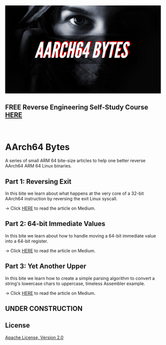 ![image](https://github.com/mytechnotalent/AArch64-Bytes/blob/main/AArch64%20Bytes.png?raw=true)

## FREE Reverse Engineering Self-Study Course [HERE](https://github.com/mytechnotalent/Reverse-Engineering-Tutorial)

<br>

# AArch64 Bytes
A series of small ARM 64 bite-size articles to help one better reverse AArch64 ARM 64 Linux binaries.

## Part 1: Reversing Exit
In this bite we learn about what happens at the very core of a 32-bit AArch64 instruction by reversing the exit Linux syscall.

-> Click [HERE](https://medium.com/@mytechnotalent/aarch-64-bytes-part-1-reversing-exit-f7e4775d5e14) to read the article on Medium.

## Part 2: 64-bit Immediate Values
In this bite we learn about how to handle moving a 64-bit immediate value into a 64-bit register.

-> Click [HERE](https://medium.com/@mytechnotalent/aarch-64-bytes-part-2-64-bit-immediate-values-d9daa5256d76) to read the article on Medium.

## Part 3: Yet Another Upper
In this bite we learn how to create a simple parsing algorithm to convert a string's lowercase chars to uppercase, timeless Assembler example.

-> Click [HERE](https://medium.com/@mytechnotalent/aarch-64-bytes-part-e-yet-another-upper-6dcb56bb7e91) to read the article on Medium.

## UNDER CONSTRUCTION

## License
[Apache License, Version 2.0](https://www.apache.org/licenses/LICENSE-2.0)
